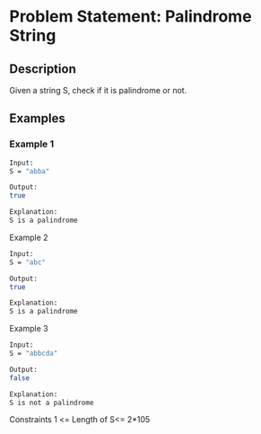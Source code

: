 # Problem Statement: Palindrome String

## Description

Given a string S, check if it is palindrome or not.

## Examples

### Example 1

```bash
Input:
S = "abba"

Output:
true

Explanation:
S is a palindrome
```

Example 2

```bash
Input:
S = "abc"

Output:
true

Explanation:
S is a palindrome
```

Example 3

```bash
Input:
S = "abbcda"

Output:
false

Explanation:
S is not a palindrome
```

Constraints
1 <= Length of S<= 2\*105
